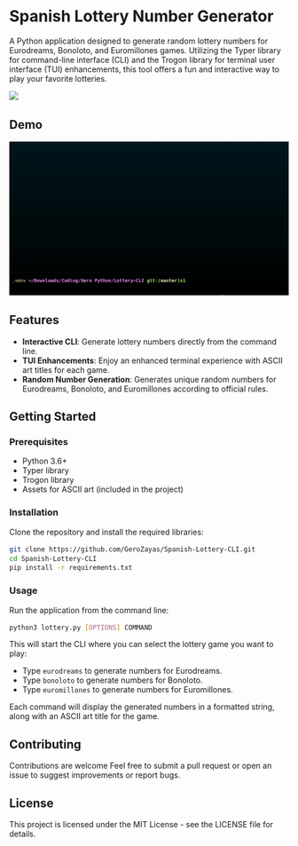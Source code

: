 # Spanish Lottery Number Generator

A Python application designed to generate random lottery numbers for Eurodreams, Bonoloto, and Euromillones games. Utilizing the Typer library for command-line interface (CLI) and the Trogon library for terminal user interface (TUI) enhancements, this tool offers a fun and interactive way to play your favorite lotteries.

<img src="./assets/Logo_de_Loterías_y_Apuestas_del_Estado.jpg" width="300">

## Demo

![Usage terminal example gif](/assets/example_term_use.gif)

## Features

- **Interactive CLI**: Generate lottery numbers directly from the command line.
- **TUI Enhancements**: Enjoy an enhanced terminal experience with ASCII art titles for each game.
- **Random Number Generation**: Generates unique random numbers for Eurodreams, Bonoloto, and Euromillones according to official rules.

## Getting Started

### Prerequisites

- Python 3.6+
- Typer library
- Trogon library
- Assets for ASCII art (included in the project)

### Installation

Clone the repository and install the required libraries:

```bash
git clone https://github.com/GeroZayas/Spanish-Lottery-CLI.git
cd Spanish-Lottery-CLI
pip install -r requirements.txt
```

### Usage

Run the application from the command line:

```bash
python3 lottery.py [OPTIONS] COMMAND
```

This will start the CLI where you can select the lottery game you want to play:

- Type `eurodreams` to generate numbers for Eurodreams.
- Type `bonoloto` to generate numbers for Bonoloto.
- Type `euromillones` to generate numbers for Euromillones.

Each command will display the generated numbers in a formatted string, along with an ASCII art title for the game.

## Contributing

Contributions are welcome Feel free to submit a pull request or open an issue to suggest improvements or report bugs.

## License

This project is licensed under the MIT License - see the LICENSE file for details.
